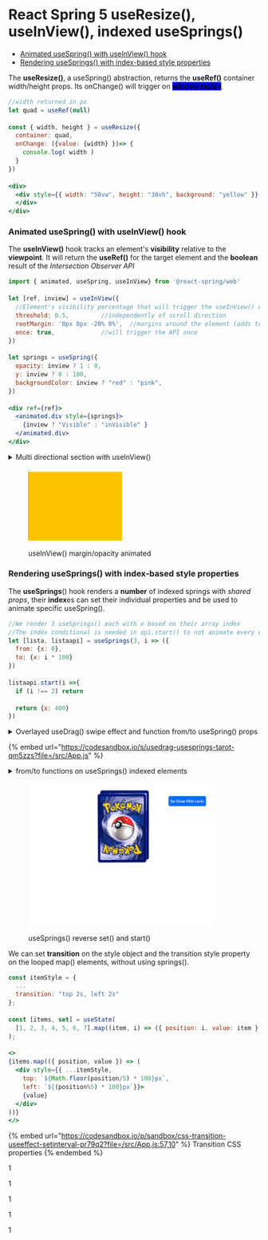 # React Spring 5 useResize(), useInView(), indexed useSprings()

* [Animated useSpring() with useInView() hook](react-spring-5-useresize-useinview-indexed-usesprings.md#animated-usespring-with-useinview-hook)
* [Rendering useSprings() with index-based style properties](react-spring-5-useresize-useinview-indexed-usesprings.md#rendering-usesprings-with-index-based-style-properties)

The **useResize()**, a useSpring() abstraction, returns the **useRef()** container width/height props.            Its onChange() will trigger on <mark style="background-color:blue;">**window resize**</mark>.

```jsx
//width returned in px
let quad = useRef(null)

const { width, height } = useResize({
  container: quad,
  onChange: ({value: {width} })=> {
    console.log( width )
  }
})

<div>
  <div style={{ width: "50vw", height: "30vh", background: "yellow" }} ref={quad}>
  </div>
</div>
```

### Animated useSpring() with useInView() hook&#x20;

The **useInView()** hook tracks an element's **visibility** relative to the **viewpoint**.                                                It will return the **useRef()** for the target element and the **boolean** result of the _Intersection Observer API_

```jsx
import { animated, useSpring, useInView} from '@react-spring/web'

let [ref, inview] = useInView({
  //Element's visibility percentage that will trigger the useInView() callback
  threshold: 0.5,         //independently of scroll direction
  rootMargin: '0px 0px -20% 0%',  //margins around the element (adds to threshold)
  once: true,             //will trigger the API once
})

let springs = useSpring({
  opacity: inview ? 1 : 0,
  y: inview ? 0 : 100,
  backgroundColor: inview ? "red" : "pink",
})

<div ref={ref}>
  <animated.div style={springs}>
    {inview ? "Visible" : "inVisible" }
  </animated.div>
</div>

```

<details>

<summary>Multi directional section with useInView()</summary>

When having **multiple** useInView() elements keep the **threshold below 0.5**, to _not overlay_ and _repeat_ the _useSpring()._

```jsx
//We can add a delay to the useInView
//Instead of absolute/width animation we used margin/opacity
let [primo, visto1] = useInView({
  delay: 500,
  threshold: 0.2
})
let seePrimo = useSpring({
  opacity: visto1 ? 1 : 0,
  marginLeft: visto1 ? 0 : 500,
})

let [secon, visto2] = useInView({
  delay: 500,
  threshold: 0.2
})
let seeSeco = useSpring({
  opacity: visto2 ? 1 : 0,
  marginRight: visto2 ? 0 : 500,
})

let [tri, visto3] = useInView({
  delay: 500
})
let seeTri = useSpring({
  opacity: visto3 ? 1 : 0,
  marginTop: visto3 ? 0 : 200,
})

<div>
  <animated.div ref={primo} className="bg-warning" 
    style={{ height: "100vh", ...seePrimo }}>
  </animated.div>

  <animated.div ref={secon} className="bg-primary" 
    style={{height: "100vh" , ...seeSeco }}>
  </animated.div>

  <animated.div ref={tri} className="bg-danger" 
    style={{width: "100%", ...seeTri}}>
    <div style={{height: "100vh"}}></div>
  </animated.div>
</div>
```

</details>

<figure><img src="../.gitbook/assets/sectionScroll.gif" alt="" width="188"><figcaption><p>useInView() margin/opacity animated</p></figcaption></figure>

### Rendering useSprings() with index-based style properties

The **useSprings**() hook renders a **number** of indexed springs with _shared props_, their **index**es can set their individual properties and be used to animate specific useSpring().

```jsx
//We render 3 useSprings() each with x based on their array index
//The index conditional is needed in api.start() to not animate every element
let [lista, listaapi] = useSprings(3, i => ({
  from: {x: 0},
  to: {x: i * 100}
})

listaapi.start(i =>{
  if (i !== 2) return

  return {x: 400}
})
```

<details>

<summary>Overlayed useDrag() swipe effect and function from/to useSpring() props</summary>

We use the useSprings() **index** as **arguments** for the **from/to functions**.

The starting animation is a translateY(-1000), we distance (4px) and rotate each card, and the **delay** adds the _stack effect_.

```jsx
import { animated, useSprings, to as interpolate} from '@react-spring/web'
import { useDrag } from '@use-gesture/react'

const cards = [
  'https://RWS_Tarot_08_Strength.jpg',
  'https://RWS_Tarot_16_Tower.jpg',
  'https://RWS_Tarot_07_Chariot.jpg',
  'https://RWS_Tarot_06_Lovers.jpg',
  'https://RWS_Tarot_02_High_Priestess.jpg',
  'https://RWS_Tarot_01_Magician.jpg',
]

const from = (_i) => ({ x: 0, rot: 0, scale: 1.5, y: -1000 })

const to = (i) => ({
  x: 0,
  y: i * -4,
  scale: 1,
  rot: -10 + Math.random() * 20,
})

const [props, api] = useSprings(cards.length, i => ({
  from: from(i),
  to: to(i),
  config: { duration: 2000 },
  delay: i * 100,
})) 

//We can add perspective(1500px) rotateX(30deg) for 3D effect
const trans = (r, s) =>
  `rotateY(${r / 10}deg) rotateZ(${r}deg) scale(${s})`
```

We create a useState() **set** to store the _swiped cards_ (like an array but with no repeated elements and has() method)

We **useDrag**() the current passed **arg**ument **index** element, on **mx** only movement, we **add()** it to the **set** if it exceeds the _minimal velocity_ after it _stops being dragged_.

We api.start() only the useDrag() index useSpring(), onDrag() its **scale** gets bigger, its position and **rot**ation depend on the mx drag distance if it's in the **set()** then we **swipe** it out of viewpoint.

When drag is finished and all cards are **set()** we **clean()** it and **api.start()** the last card keyframe (**to**)

```jsx
//on '@use-gesture/react' velocity is an array, sow e take [1]
//The config tension gets changed onDrag()
const [gone] = useState(() => new Set())

const bind = useDrag(({ args: [index], down, movement: [mx], velocity }) => {

  const trigger = velocity[1] > 0.15 
  const dir = mx < 0 ? -1 : 1 

  if (!down && trigger) gone.add(index) 

  api.start(i => {
    if (index !== i) return

    const isGone = gone.has(index)

    const x = isGone ? (200 + window.innerWidth) * dir : down ? mx : 0 
    const rot = mx / 100 + (isGone ? dir * 10 * velocity[1] : 0) 
    const scale = down ? 1.1 : 1 

    return {
      x, rot, scale,
      config: { friction: 150, tension: down ? 800 : isGone ? 200 : 500 },
    }
  })

  if (!down && gone.size === cards.length)
    setTimeout(() => {
      gone.clear()
      api.start(i => to(i))
    }, 600)
})
```

We loop **useSprings**() into 2 components, with its **index** in the **useDrag**() as **arg**ument.                                                                                                                                                                 A **relative** container for the overlayed _absolute cards_, with **overflow** to not expand the width on swipe.

```jsx
//We use interpolate to set the useSpring() props in the trans function
//We need touchAction and axis for the useDrag()
import {to as interpolate} from '@react-spring/web'

<div className="d-block position-relative" 
     style={{width: "100%", height: "60vh", overflow: "hidden"}}>
     
  {props.map(({ x, y, rot, scale }, i) => (
    <animated.div className="deck1" key={i} style={{ x, y }}>

    <animated.div
      {...bind(i)}
      style={{
        transform: interpolate([rot, scale], trans),
        backgroundImage: `url(${cards[i]})`,
        touchAction: 'pan-x',
        axis: 'x'
      }}
    />
    </animated.div>
  ))}

</div>
```

We add a **custom** circle **cursor** to the absolute cards, and set the background properties.

```css
.deck1{
  position: absolute;
  width: 100%;
  height: 100%;
  display: flex;
  align-items: center;
  justify-content: center;
  touch-action: none;
}

.deck1 > div{
  cursor: url('
    https://uploads.codesandbox.io/uploads/user/b3e56831-8b98-4fee-b941-0e27f39883ab/Ad1_-cursor.png') 
    39 39, auto;

  background-color: white;
  background-size: auto 85%;
  background-repeat: no-repeat;
  background-position: center center;
  width: 45vh;
  height: 85vh;
  box-shadow: 0 12.5px 100px -10px rgba(50, 50, 73, 0.4);
}

```

</details>

{% embed url="https://codesandbox.io/s/usedrag-usesprings-tarot-qm5zzs?file=/src/App.js" %}

<details>

<summary>from/to functions on useSprings() indexed elements</summary>

We use the **from/to functions** to render useSprings() props, the _starting point_ (deck) **from** is shared between the springs while the _endpoint_ **to** depends on the **index** position.

The _useState()_ **reverse** resets the cards to their _starting point_.

```jsx
//We reset x each 4th card to for the rows, on y we increase Y each 4
//we also randomize the ending rotation for each card
let carta = "https://i.pinimg.com/1dc1f9add0ea9e1580c8cee22b6ef39f.jpg";

let carte1 = [
  "https://static.tcgcollector.com/...jpg",
  "https://static.tcgcollector.com/...jpg",
  "https://static.tcgcollector.com/...jpg",
  "https://static.tcgcollector.com/...jpg",
  "https://static.tcgcollector.com/...jpg",
  "https://static.tcgcollector.com/...jpg",
]

let from = (i) => ({
  x: 30 + "vw",
  y: -50 + "vh",
  rot: 0,
  scale: 1.2,
  back: `url(${carta})`,
})

let to = (i) => ({
  x: (i % 4) * 20 + "vw",
  y: Math.floor(i / 4) * 30 + "vh",
  scale: 1,
  rot: -20 + Math.random() * 40,
  back: `url(${carta})`,
})

const trans = (r, s) => `rotateZ(${r}deg) scale(${s})`

let [reve, setReve] = useState(false)

const [mazzo, mazzoapi] = useSprings(carte1.length, i => ({
  from: from(i),
  to: to(i),
  config: {duration: 2000},
  delay: i * 1100,
  reverse: reve
}), [reve])

function cambio(){ setReve( (x)=> !x ) }

<button className="btn btn-primary p-2" onClick={cambio}>
  Re-Draw PKM cards
</button>
```

On **click**, we **reverse** animate the card's **rot**ate prop and **set()** its new _index_ **background** (set() quickly loads the new image instead of waiting for the duration)

We create the draw-from-top effect by **interpolating** the **z-index** prop at the very start of their animation.

```jsx
//We pass the useSprings() index to only animate the clicked card
//We can only use the ternary operator conditional inside the set() start()
//We also set() because its not possible to animate between 2 url() images.
function gira(i){
  mazzoapi.set(n => (
    n == i ?
      {
        back: (mazzo[i].back.animation.to == `url(${carta})`) ? 
        `url(${carte1[i]})` : `url(${carta})`
      }
    :
    null
  ))

  mazzoapi.start(n => (
    n == i ?
      {
        rot: mazzo[i].rot.animation.to * -1,
        config: {duration: 500}
      }
    : 
    null
  ))
}

<div className="d-flex justify-content-center align-items-center ">
  <div style={{marginTop: "60vh",width: "80%", height: "70vh" }}>

    {mazzo.map(({ x, y, rot, scale, back }, i) => (
      <>
      <animated.div
        onClick= {()=> gira(i)}
        className="deck2"
        style={{
          x, y,
          transform: interpolate([rot, scale], trans),
          backgroundImage: back,
          touchAction: 'pan-x',
          axis: 'x',
          zIndex: scale.to(val => val < 1.2 ? 1 : 0 )
        }}
      >
      </animated.div>
      </>
    ))}

  </div>
</div>
```

We translate(**vw**, **vh**) the cards but their width/height is fixed.

```css
//We set their background-image props
.deck2{
  position: absolute;
  width: 170px;
  height: 240px;
  display: flex;

  background-color: white;
  background-size: contain;
  background-repeat: no-repeat;
  background-position: center center;
}
```

</details>

<figure><img src="../.gitbook/assets/useSpringsReverse1.gif" alt="" width="375"><figcaption><p>useSprings() reverse set() and start()</p></figcaption></figure>

We can set **transition** on the style object and the transition style property on the looped map() elements, without using springs().

```jsx
const itemStyle = {
  ...
  transition: "top 2s, left 2s"
};

const [items, set] = useState(
  [1, 2, 3, 4, 5, 6, 7].map((item, i) => ({ position: i, value: item }))
);

<>
{items.map(({ position, value }) => (
  <div style={{ ...itemStyle, 
    top: `${Math.floor(position/5) * 100}px`, 
    left: `${(position%5) * 100}px`}}>
    {value}
  </div>
))}
</>
```

{% embed url="https://codesandbox.io/p/sandbox/css-transition-useeffect-setinterval-pr79q2?file=/src/App.js:57,10" %}
Transition CSS properties
{% endembed %}

1

1

1

1

1
